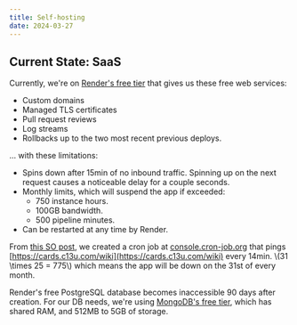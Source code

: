 ```yaml
---
title: Self-hosting
date: 2024-03-27
---
```


## Current State: SaaS

Currently, we're on [Render's free tier](https://docs.render.com/free)
that gives us these free web services:

* Custom domains
* Managed TLS certificates
* Pull request reviews
* Log streams
* Rollbacks up to the two most recent previous deploys.

... with these limitations:

* Spins down after 15min of no inbound traffic. Spinning up on the next request causes a noticeable delay for a couple seconds.
* Monthly limits, which will suspend the app if exceeded:
  * 750 instance hours.
  * 100GB bandwidth.
  * 500 pipeline minutes.
* Can be restarted at any time by Render.

From [this SO post](https://stackoverflow.com/a/75680364), we created a
cron job at [console.cron-job.org](https://console.cron-job.org/) that
pings [https://cards.c13u.com/wiki](https://cards.c13u.com/wiki) every
14min. \\(31 \times 25 = 775\\) which means the app will be down on the
31st of every month.

Render's free PostgreSQL database becomes inaccessible 90 days after
creation. For our DB needs, we're using [MongoDB's free
tier](https://www.mongodb.com/pricing), which has shared RAM, and 512MB
to 5GB of storage.
